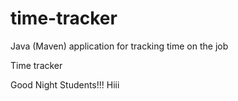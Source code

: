# time-tracker
Java (Maven) application for tracking time on the job

Time tracker

Good Night Students!!!
Hiii
